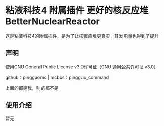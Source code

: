 # 粘液科技4 附属插件 更好的核反应堆 BetterNuclearReactor

这是粘液科技4的附属插件，是为了让核反应堆更真实，其发电量也得到了提升

## 声明

使用GNU General Public License v3.0许可证（GNU 通用公共许可证 v3.0）

 github：pingguomc  |   mcbbs：pingguo_command

上面的都是我，别的都不是

## 使用介绍

暂无
